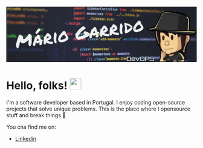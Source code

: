 [![Header](assets/header.jpg)](https://www.linkedin.com/in/mariogarridopt/)

# Hello, folks! <img src="https://raw.githubusercontent.com/MartinHeinz/MartinHeinz/master/wave.gif" width="30px" height="30px" />

I'm a software developer based in Portugal. I enjoy coding open-source projects that solve unique problems. This is the place where I opensource stuff and break things 🤣

You cna find me on:
- [Linkedin](https://www.linkedin.com/in/mariogarridopt/)